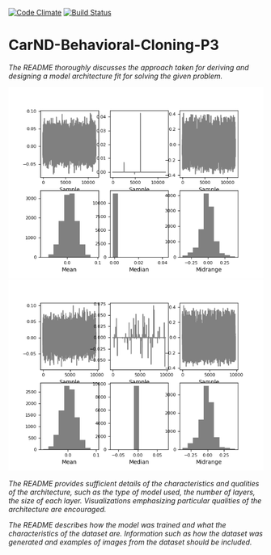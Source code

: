 [![Code Climate](https://codeclimate.com/github/avrabe/CarND-Behavioral-Cloning-P3/badges/gpa.svg)](https://codeclimate.com/github/avrabe/CarND-Behavioral-Cloning-P3)
[![Build Status](https://travis-ci.org/avrabe/CarND-Behavioral-Cloning-P3.svg?branch=master)](https://travis-ci.org/avrabe/CarND-Behavioral-Cloning-P3)
# CarND-Behavioral-Cloning-P3

_The README thoroughly discusses the approach
taken for deriving and designing a model architecture
fit for solving the given problem._

[![Distribution](distribution.png)](distribution.png)[![Distribution](distribution-filtered.png)](distribution-filtered.png)

_The README provides sufficient details of the
characteristics and qualities of the architecture,
such as the type of model used, the number of layers,
the size of each layer. Visualizations emphasizing
particular qualities of the architecture are
encouraged._


_The README describes how the model was trained and
what the characteristics of the dataset are.
Information such as how the dataset was generated and
examples of images from the dataset should be included._

